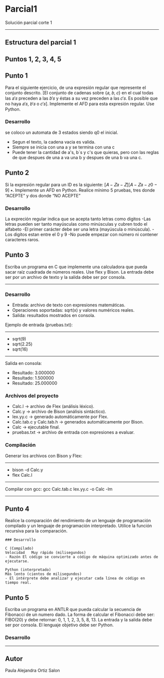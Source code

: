 # Parcial1
Solución parcial corte 1

---
## Estructura del parcial 1
Puntos 1, 2, 3, 4, 5
---
## Punto 1 
Para el siguiente ejercicio, de una expresión regular que
represente el conjunto descrito. [El conjunto de cadenas
sobre {𝑎, 𝑏, 𝑐} en el cual todas las 𝑎′𝑠 preceden a las 𝑏′𝑠 y
éstas a su vez preceden a las 𝑐′𝑠. Es posible que no haya
𝑎′𝑠, 𝑏′𝑠 o 𝑐′𝑠]. Implemente el AFD para esta expresión
regular. Use Python.

### Desarrollo
se coloco un automata de 3 estados siendo q0 el inicial.
- Segun el texto, la cadena vacia es valida.
- Siempre se inicia con una a y se termina con una c
- Puede tener la cantidad de a's, b´s y c's que quieras, pero con las reglas de que despues de una a va una b y despues de una b va una c.

## Punto 2
Si la expresión regular para un ID es la siguiente: [𝐴 −
𝑍𝑎 − 𝑍][𝐴 − 𝑍𝑎 − 𝑧0 − 9] ∗. Implemente un AFD en Python. Realice
mínimo 5 pruebas, tres donde “ACEPTE” y dos donde “NO
ACEPTE” 


### Desarrollo

La expreción regular indica que se acepta tanto letras como digitos 
-Las letras pueden ser tanto mayúsculas como minúsculas y cubren todo el alfabeto
-El primer carácter debe ser una letra (mayúscula o minúscula).
-Los digitos estan entre el 0 y 9
-No puede empezar con número ni contener caracteres raros.

## Punto 3
Escriba un programa en C que implemente una calculadora
que pueda sacar raíz cuadrada de números reales. Use flex
y Bison. La entrada debe ser por un archivo de texto y la
salida debe ser por consola.

---

### Desarrollo

- Entrada: archivo de texto con expresiones matemáticas.
- Operaciones soportadas: sqrt(x) y valores numéricos reales.
- Salida: resultados mostrados en consola.

Ejemplo de entrada (pruebas.txt):

---
- sqrt(9)
- sqrt(2.25)
- sqrt(16)
---

Salida en consola:
- Resultado: 3.000000
- Resultado: 1.500000
- Resultado: 25.000000


### Archivos del proyecto

- Calc.l → archivo de Flex (análisis léxico).
- Calc.y → archivo de Bison (análisis sintáctico).
- lex.yy.c → generado automáticamente por Flex.
- Calc.tab.c y Calc.tab.h → generados automáticamente por Bison.
- Calc → ejecutable final.
- pruebas.txt → archivo de entrada con expresiones a evaluar.

### Compilación
Generar los archivos con Bison y Flex:

---
- bison -d Calc.y
- flex Calc.l
---

Compilar con gcc:
gcc Calc.tab.c lex.yy.c -o Calc -lm

---

## Punto 4
Realice la comparación del rendimiento de un lenguaje de
programación compilado y un lenguaje de programación
interpretado. Utilice la función recursiva para la
comparación.

```
### Desarrollo

C (Compilado)	
Velocidad	Muy rápido (milisegundos)
- Razón	El código se convierte a código de máquina optimizado antes de ejecutarse.

Python (interpretado)
Más lento (cientos de milisegundos)
- El intérprete debe analizar y ejecutar cada línea de código en tiempo real.

```

## Punto 5
Escriba un programa en ANTLR que pueda calcular la
secuencia de Fibonacci de un numero dado. La forma de
calcular el Fibonacci debe ser: FIBO(20) y debe retornar:
0, 1, 1, 2, 3, 5, 8, 13. La entrada y la salida debe ser
por consola. El lenguaje objetivo debe ser Python.

### Desarrollo

---

## Autor

Paula Alejandra Ortiz Salon
